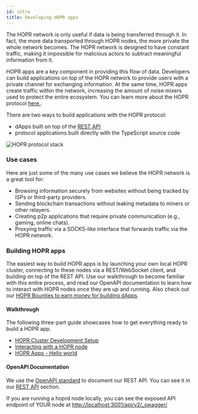 ```yaml
---
id: intro
title: Developing HOPR apps
---
```


The HOPR network is only useful if data is being transferred through it. In fact, the more data transported
through HOPR nodes, the more private the whole network becomes. The HOPR network is designed to have constant
traffic, making it impossible for malicious actors to subtract meaningful information from it.

HOPR apps are a key component in providing this flow of data. Developers can build applications on top of the HOPR network to
provide users with a private channel for exchanging information. At the same time, HOPR apps create traffic within
the network, increasing the amount of noise mixers used to protect the entire ecosystem. You can learn more about the HOPR protocol [here.](https://medium.com/hoprnet/basics/home).

There are two ways to build applications with the HOPR protocol:

- dApps built on top of the [REST API](/developers/rest-api)
- protocol applications built directly with the TypeScript source code

![HOPR protocol stack](/img/developer/HOPR-protocol-architecture.png)

### Use cases

Here are just some of the many use cases we believe the HOPR network is a great tool for:

- Browsing information securely from websites without being tracked by ISPs or third-party providers.
- Sending blockchain transactions without leaking metadata to miners or other relayers.
- Creating p2p applications that require private communication (e.g., gaming, online chats).
- Proxying traffic via a SOCKS-like interface that forwards traffic via the HOPR network.

### Building HOPR apps

The easiest way to build HOPR apps is by launching your own local HOPR cluster, connecting to these nodes via a REST/WebSocket
client, and building on top of the REST API. Use our walkthrough to become familiar with this entire process, and read our
OpenAPI documentation to learn how to interact with HOPR nodes once they are up and running. Also check out our [HOPR Bounties to earn money for building dApps](https://bounties.hoprnet.org).

#### Walkthrough

The following three-part guide showcases how to get everything ready to build a HOPR app.

- [HOPR Cluster Development Setup](/developers/starting-local-cluster)
- [Interacting with a HOPR node](/developers/connecting-node)
- [HOPR Apps - Hello world](/developers/tutorial-hello-world)

#### OpenAPI Documentation

We use the [OpenAPI standard](https://swagger.io/specification/) to document our REST API. You can see it in our
[REST API](/developers/rest-api) section.

If you are running a hoprd node locally, you can see the exposed API endpoint of YOUR node at [http://localhost:3001/api/v2/\_swagger/](http://localhost:3001/api/v2/_swagger/)
